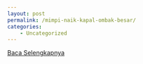 ```yaml
---
layout: post
permalink: /mimpi-naik-kapal-ombak-besar/
categories:
    - Uncategorized
---
```


[Baca Selengkapnya](/10)